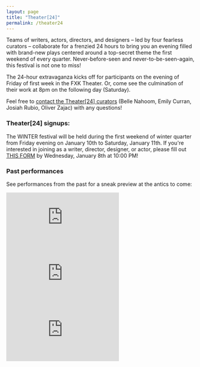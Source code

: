 ```yaml
---
layout: page
title: "Theater[24]"
permalink: /theater24
---
```


Teams of writers, actors, directors, and designers – led by four fearless curators – collaborate for a frenzied 24 hours to bring you an evening filled with brand-new plays centered around a top-secret theme the first weekend of every quarter. Never-before-seen and never-to-be-seen-again, this festival is not one to miss!

The 24-hour extravaganza kicks off for participants on the evening of Friday of first week in the FXK Theater. Or, come see the culmination of their work at 8pm on the following day (Saturday).

Feel free to [contact the Theater[24] curators](mailto:ozajac@uchicago.edu,bellegn@uchicago.edu,rubioj@uchicago.edu,emcurran@uchicago.edu) (Belle Nahoom, Emily Curran, Josiah Rubio, Oliver Zajac) with any questions!

### Theater[24] signups:

The WINTER festival will be held during the first weekend of winter quarter from Friday evening on January 10th to Saturday, January 11th. If you're interested in joining as a writer, director, designer, or actor, please fill out [THIS FORM](https://forms.gle/DtBjysz7dAiiVaTr8) by Wednesday, January 8th  at 10:00 PM!

### Past performances

See performances from the past for a sneak preview at the antics to come:

<div class="video-player-wrapper">
  <iframe src="https://player.vimeo.com/video/927192864"
  class="video-player" frameborder="0" allow="autoplay; fullscreen; picture-in-picture" allowfullscreen></iframe>
</div>

<div class="video-player-wrapper">
  <iframe src="https://player.vimeo.com/video/787765633" class="video-player" frameborder="0" allow="autoplay; fullscreen; picture-in-picture" allowfullscreen></iframe>
</div>

<div class="video-player-wrapper">
  <iframe src="https://player.vimeo.com/video/900581655" class="video-player" frameborder="0" allow="autoplay; fullscreen; picture-in-picture" allowfullscreen></iframe>
</div>